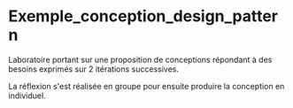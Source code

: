 # Exemple_conception_design_pattern

Laboratoire portant sur une proposition de conceptions répondant à des besoins exprimés sur 2 itérations successives. 

La réflexion s'est réalisée en groupe pour ensuite produire la conception en individuel. 


